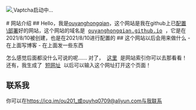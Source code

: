 <script src="https://cdn.vaptcha.com/v2.js"></script>
<div data-vid="612638002f5cba106028c6fe" style="width: 300px;height: 36px;">
    <div class="vaptcha-init-main">
        <div class="vaptcha-init-loading">
            <a href="/" target="_blank">
                <img src="https://cdn.vaptcha.com/vaptcha-loading.gif" />
            </a>
            <span class="vaptcha-text">Vaptcha启动中...</span>
        </div>
    </div>
</div>
# 网站介绍
## Hello，我是<u>ouyanghongqian</u>，这个网站是我在github上已<u>配置\部署</u>好的网站，这个网站的域名是<kbd> <a href="https://ouyanghongqian.github.io">ouyanghongqian.github.io</a> </kbd>，它是在2021/8/10被创建，也是在2021/8/10进行配置的
## 这个网站以后会用来做什么
- 在上面写博客
- 在上面发一些东西

怎么感觉后面都没什么可说的呢......
对了，<kbd> <a href="https://ouyanghongqian.github.io/list">这里</a> </kbd>是网站索引你可以去那看看！还有，我生成了<kbd> <a href="https://t.im/ic0h">短网址</a> </kbd>以后可以输入这个网址打开这个页面！
<br>
## 联系我<br>
你可以在<https://icq.im/ou201_>或ouyhq0709@aliyun.com与我联系
